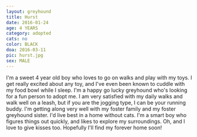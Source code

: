 ```yaml
---
layout: greyhound
title: Hurst
date: 2016-01-24
age: 4 YEARS
category: adopted
cats: no
color: BLACK
doa: 2016-03-11
pic: hurst.jpg
sex: MALE
---
```


I'm a sweet 4 year old boy who loves to go on walks and play with my toys. I get really excited about any toy, and I've even been known to cuddle with my food bowl while I sleep. I'm a happy go lucky greyhound who's looking for a fun person to adopt me. I am very satisfied with my daily walks and walk well on a leash, but if you are the jogging type, I can be your running buddy. I'm getting along very well with my foster family and my foster greyhound sister. I'd live best in a home without cats. I'm a smart boy who figures things out quickly, and likes to explore my surroundings. Oh, and I love to give kisses too. Hopefully I'll find my forever home soon!
